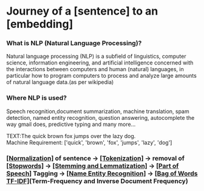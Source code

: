 <h1>Journey of a [sentence] to an [embedding]</h1>

### What is NLP (Natural Language Processing)?
Natural language processing (NLP) is a subfield of linguistics, computer science, information engineering, and artificial intelligence concerned with the interactions between computers and human (natural) languages, in particular how to program computers to process and analyze large amounts of natural language data.(as per wikipedia)

### Where NLP is used?
Speech recognition,document summarization, machine translation, spam detection, named entity recognition, question answering, autocomplete the way gmail does, predictive typing and many more...


TEXT:The quick brown fox jumps over the lazy dog.     
Machine Requirement: ['quick', 'brown', 'fox', 'jumps', 'lazy', 'dog']  

### [[Normalization]](https://github.com/NightFury010497/Natural-Language-Processing/blob/master/normalization_sentences.ipynb) of sentence  &rarr; [[Tokenization]](https://github.com/NightFury010497/Natural-Language-Processing/blob/master/tokenization.ipynb)  &rarr; removal of [[Stopwords]](https://github.com/NightFury010497/Natural-Language-Processing/blob/master/stop_words.ipynb) &rarr; [[Stemming and Lemmatization]](https://github.com/NightFury010497/Natural-Language-Processing/blob/master/stem_lemmization.ipynb) &rarr; [[Part of Speech]](https://github.com/NightFury010497/Natural-Language-Processing/blob/master/part_of_speech_and%20_NER.ipynb) Tagging &rarr; [[Name Entity Recognition]](https://github.com/NightFury010497/Natural-Language-Processing/blob/master/part_of_speech_and%20_NER.ipynb) &rarr; [[Bag of Words TF-IDF]](https://github.com/NightFury010497/Natural-Language-Processing/blob/master/bag_of_words_and%20_TFIDF.ipynb)(Term-Frequency and Inverse Document Frequency)  




